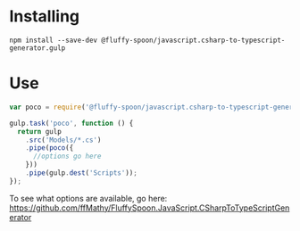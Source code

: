 # Installing
```shell
npm install --save-dev @fluffy-spoon/javascript.csharp-to-typescript-generator.gulp
```

# Use
```javascript
var poco = require('@fluffy-spoon/javascript.csharp-to-typescript-generator.gulp');

gulp.task('poco', function () {
  return gulp
    .src('Models/*.cs')
    .pipe(poco({
      //options go here
    }))
    .pipe(gulp.dest('Scripts'));
});
```

To see what options are available, go here: https://github.com/ffMathy/FluffySpoon.JavaScript.CSharpToTypeScriptGenerator
